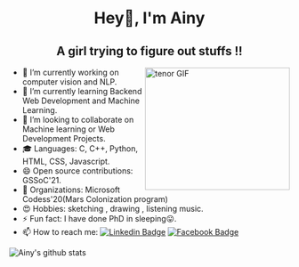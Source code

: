 

<h1 align="center">Hey👋, I'm Ainy</h1>
<h2 align="center">A girl trying to figure out stuffs !! </h2>
<img align="right" src="https://media.giphy.com/media/pLgom5kv8PLnG/giphy.gif" alt="tenor GIF" width="260" height="220">

- 🔭 I’m currently working on computer vision and NLP.
- 🌱 I’m currently learning Backend Web Development and Machine Learning.
- 👯 I’m looking to collaborate on Machine learning or Web Development Projects.
- 🎓 Languages: C, C++, Python, HTML, CSS, Javascript.
- 😄 Open source contributions: GSSoC'21.
- 🎉 Organizations: Microsoft Codess'20(Mars Colonization program)
- 😍 Hobbies: sketching , drawing , listening music.
- ⚡ Fun fact: I have done PhD in sleeping😛.
- 📫 How to reach me: 
[![Linkedin Badge](https://img.shields.io/badge/-Ainy-green?style=flat-square&logo=Linkedin&logoColor=white&link=https://www.linkedin.com/in/ainy-123/)](https://www.linkedin.com/in/ainy-123/)
[![Facebook Badge](https://img.shields.io/badge/-Ainy-blue?style=flat-square&labelColor=3b5998&logo=facebook&logoColor=white&link=https://www.facebook.com/ainy.kumari.1)](https://www.facebook.com/ainy.kumari.1) 

![Ainy's github stats](https://github-readme-stats.vercel.app/api?username=ainy-123&show_icons=true&theme=radical)
